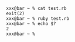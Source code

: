     xxx@bar ~ % cat test.rb
    exit(2)
    xxx@bar ~ % ruby test.rb
    xxx@bar ~ % echo $?
    2
    xxx@bar ~ % 
